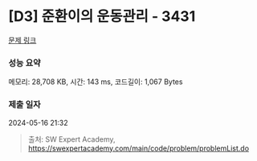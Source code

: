# [D3] 준환이의 운동관리 - 3431 

[문제 링크](https://swexpertacademy.com/main/code/problem/problemDetail.do?contestProbId=AWE_ZXcqAAMDFAV2) 

### 성능 요약

메모리: 28,708 KB, 시간: 143 ms, 코드길이: 1,067 Bytes

### 제출 일자

2024-05-16 21:32



> 출처: SW Expert Academy, https://swexpertacademy.com/main/code/problem/problemList.do